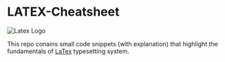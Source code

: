 # LATEX-Cheatsheet

![Latex Logo](https://i.ibb.co/H2bZ2DJ/LATEX.png)

This repo conains small code snippets (with explanation) that highlight the fundamentals of [LaTex](https://www.latex-project.org/) typesetting system. 